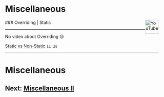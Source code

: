 # Miscellaneous

<img src="/images/YouTube_social_white_square.svg" alt="YouTube" style="width: 45px; float:right;">

### Overriding | Static 
<hr>

No video about Overriding 😢

[Static vs Non-Static](https://youtu.be/-Y67pdWHr9Y) <code>11:28</code> 

---

# Miscellaneous

## **Next:** [Miscellaneous II](/slides/?../einfuehrung/19.md)
